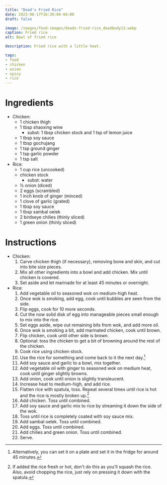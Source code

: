 ```yaml
---
title: "Dead's Fried Rice"
date: 2023-06-17T16:39:04-04:00
draft: false

image: /images/food-images/deads-fried-rice_deadbody13.webp
caption: Fried rice
alt: Bowl of fried rice

description: Fried rice with a little heat.

tags:
- food
- chicken
- asian
- spicy
- rice
---
```


# Ingredients
- Chicken:
    - 1 chicken thigh
    - 1 tbsp shaoxing wine
        - subst: 1 tbsp chicken stock and 1 tsp of lemon juice
    - 1 tbsp soy sauce
    - 1 tbsp gochujang 
    - 1 tsp ground ginger 
    - 1 tsp garlic powder
    - 1 tsp salt
- Rice:
    - 1 cup rice (uncooked)
    - chicken stock
        - subst: water
    - &frac12; onion (diced)
    - 2 eggs (scrambled)
    - 1 inch knob of ginger (minced)
    - 1 clove of garlic (grated)
    - 1 tbsp soy sauce
    - 1 tbsp sambal oelek
    - 2 birdseye chilies (thinly sliced)
    - 1 green onion (thinly sliced)

# Instructions
- Chicken:
    1. Carve chicken thigh (if necessary), removing bone and skin, and cut into bite size pieces.
    1. Mix all other ingredients into a bowl and add chicken. Mix until chicken is covered.
    1. Set aside and let marinade for at least 45 minutes or overnight.
- Rice:
    1. Add vegetable oil to seasoned wok on medium-high heat.
    1. Once wok is smoking, add egg, cook until bubbles are seen from the side.
    1. Flip eggs, cook for 10 more seconds.
    1. Cut the now solid disk of egg into manageable pieces small enough to mix into the rice.
    1. Set eggs aside, wipe out remaining bits from wok, and add more oil.
    1. Once wok is smoking a bit, add marinated chicken, cook until brown.
    1. Flip chicken, cook until other side is brown.
    1. Optional: toss the chicken to get a bit of browning around the rest of the chicken.
    1. Cook rice using chicken stock.
    1. Use the rice for something and come back to it the next day.[^1]
    1. Add soy sauce and garlic to a bowl, mix together.
    1. Add vegetable oil with ginger to seasoned wok on medium heat, cook until ginger slightly browns.
    1. Add onion, cook until onion is slightly transleucent. 
    1. Increase heat to medium-high, and add rice.
    1. Flatten rice with spatula, toss. Repeat several times until rice is hot and the rice is mostly broken up.[^2]
    1. Add chicken. Toss until combined.
    1. Add soy sauce and garlic mix to rice by streaming it down the side of the wok.
    1. Toss until rice is completely coated with soy sauce mix.
    1. Add sambal oelek. Toss until combined.
    1. Add eggs. Toss until combined.
    1. Add chilies and green onion. Toss until combined.
    1. Serve.

[^1]: Alternatively, you can set it on a plate and set it in the fridge for around 45 minutes.
[^2]: If added the rice fresh or hot, don't do this as you'll squash the rice. Also, avoid chopping the rice, just rely on pressing it down with the spatula.
